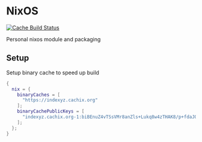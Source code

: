 # NixOS

[![Cache Build Status](https://img.shields.io/drone/build/X01A/nixos?label=Cache%20Build&server=https%3A%2F%2Fflame.indexyz.me)](https://flame.indexyz.me/X01A/nixos)

Personal nixos module and packaging

## Setup

Setup binary cache to speed up build

```nix
{
  nix = {
    binaryCaches = [
      "https://indexyz.cachix.org"
    ];
    binaryCachePublicKeys = [
      "indexyz.cachix.org-1:biBEnuZ4vTSsVMr8anZls+Lukq8w4zTHAK8/p+fdaJQ="
    ];
  };
}
```

